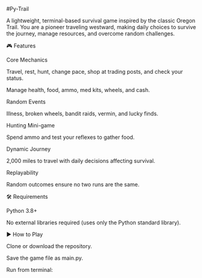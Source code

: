 #Py-Trail

A lightweight, terminal-based survival game inspired by the classic Oregon Trail.
You are a pioneer traveling westward, making daily choices to survive the journey, manage resources, and overcome random challenges.

🎮 Features

Core Mechanics

Travel, rest, hunt, change pace, shop at trading posts, and check your status.

Manage health, food, ammo, med kits, wheels, and cash.

Random Events

Illness, broken wheels, bandit raids, vermin, and lucky finds.

Hunting Mini-game

Spend ammo and test your reflexes to gather food.

Dynamic Journey

2,000 miles to travel with daily decisions affecting survival.

Replayability

Random outcomes ensure no two runs are the same.

🛠️ Requirements

Python 3.8+

No external libraries required (uses only the Python standard library).

▶️ How to Play

Clone or download the repository.

Save the game file as main.py.

Run from terminal:
